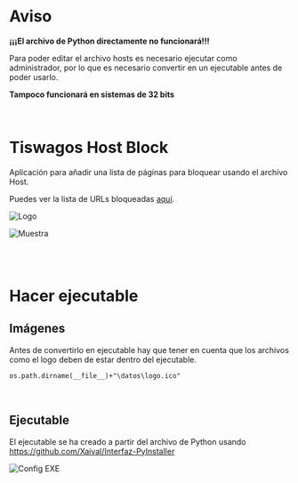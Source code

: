 # Aviso
**¡¡¡El archivo de Python directamente no funcionará!!!**

Para poder editar el archivo hosts es necesario ejecutar como administrador, por lo que es necesario convertir en un ejecutable antes de poder usarlo.

**Tampoco funcionará en sistemas de 32 bits**

<br>

# Tiswagos Host Block
Aplicación para añadir una lista de páginas para bloquear usando el archivo Host.

Puedes ver la lista de URLs bloqueadas [aquí](https://tiswagos-liri.tumblr.com/antispam).

![Logo](https://user-images.githubusercontent.com/54257745/181864346-d2715ceb-4c08-46c9-96c0-7c0503160c47.png)

![Muestra](https://user-images.githubusercontent.com/54257745/181864001-b310e047-cad4-4537-ab2e-f42390131494.png)

<br><br>

# Hacer ejecutable
## Imágenes
Antes de convertirlo en ejecutable hay que tener en cuenta que los archivos como el logo deben de estar dentro del ejecutable.

`os.path.dirname(__file__)+"\datos\logo.ico"`

<br>

## Ejecutable
El ejecutable se ha creado a partir del archivo de Python usando https://github.com/Xaival/Interfaz-PyInstaller

![Config EXE](https://user-images.githubusercontent.com/54257745/181864945-8af20248-f276-4a77-a7e9-4d20c040d1a7.png)
